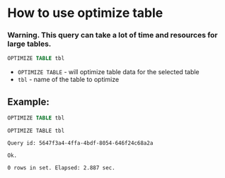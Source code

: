 # How to use optimize table

### **Warning.** This query can take a lot of time and resources for large tables.

```sql
OPTIMIZE TABLE tbl
```

- `OPTIMIZE TABLE` - will optimize table data for the selected table
- `tbl` - name of the table to optimize

## Example: 
```sql
OPTIMIZE TABLE tbl
```
```
OPTIMIZE TABLE tbl

Query id: 5647f3a4-4ffa-4bdf-8054-646f24c68a2a

Ok.

0 rows in set. Elapsed: 2.887 sec.
```

